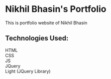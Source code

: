 # Nikhil Bhasin's Portfolio
This is portfolio website of Nikhil Bhasin

## Technologies Used:
HTML <br/> CSS <br/> JS <br/> JQuery <br/> Light (JQuery Library)
